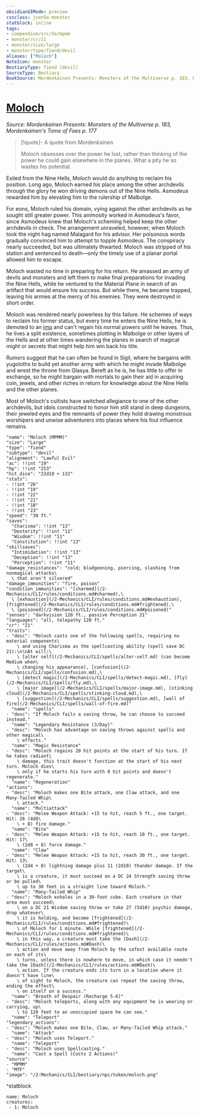 ```yaml
---
obsidianUIMode: preview
cssclass: json5e-monster
statblock: inline
tags:
- compendium/src/5e/mpmm
- monster/cr/21
- monster/size/large
- monster/type/fiend/devil
aliases: ["Moloch"]
NoteIcon: monster
BestiaryType: fiend (devil)
SourceType: Bestiary
BookSource: Mordenkainen Presents: Monsters of the Multiverse p. 183, Mordenkainen's Tome of Foes p. 177
---
```

# [Moloch](2-Mechanics/CLI/bestiary/npc/moloch-mpmm.md)
*Source: Mordenkainen Presents: Monsters of the Multiverse p. 183, Mordenkainen's Tome of Foes p. 177*  

> [!quote]- A quote from Mordenkainen  
> 
> Moloch obsesses over the power he lost, rather than thinking of the power he could gain elsewhere in the planes. What a pity he so wastes his potential.

Exiled from the Nine Hells, Moloch would do anything to reclaim his position. Long ago, Moloch earned his place among the other archdevils through the glory he won driving demons out of the Nine Hells. Asmodeus rewarded him by elevating him to the rulership of Malbolge.

For eons, Moloch ruled his domain, vying against the other archdevils as he sought still greater power. This animosity worked in Asmodeus's favor, since Asmodeus knew that Moloch's scheming helped keep the other archdevils in check. The arrangement unraveled, however, when Moloch took the night hag named Malagard for his advisor. Her poisonous words gradually convinced him to attempt to topple Asmodeus. The conspiracy nearly succeeded, but was ultimately thwarted. Moloch was stripped of his station and sentenced to death—only the timely use of a planar portal allowed him to escape.

Moloch wasted no time in preparing for his return. He amassed an army of devils and monsters and left them to make final preparations for invading the Nine Hells, while he ventured to the Material Plane in search of an artifact that would ensure his success. But while there, he became trapped, leaving his armies at the mercy of his enemies. They were destroyed in short order.

Moloch was rendered nearly powerless by this failure. He schemes of ways to reclaim his former status, but every time he enters the Nine Hells, he is demoted to an [imp](/2-Mechanics/CLI/bestiary/fiend/imp.md) and can't regain his normal powers until he leaves. Thus, he lives a split existence, sometimes plotting in Malbolge or other layers of the Hells and at other times wandering the planes in search of magical might or secrets that might help him win back his title.

Rumors suggest that he can often be found in Sigil, where he bargains with yugoloths to build yet another army with which he might invade Malbolge and wrest the throne from Glasya. Bereft as he is, he has little to offer in exchange, so he might bargain with mortals to gain their aid in acquiring coin, jewels, and other riches in return for knowledge about the Nine Hells and the other planes.

Most of Moloch's cultists have switched allegiance to one of the other archdevils, but idols constructed to honor him still stand in deep dungeons, their jeweled eyes and the remnants of power they hold drawing monstrous worshipers and unwise adventurers into places where his foul influence remains.

```statblock
"name": "Moloch (MPMM)"
"size": "Large"
"type": "fiend"
"subtype": "devil"
"alignment": "Lawful Evil"
"ac": !!int "19"
"hp": !!int "253"
"hit_dice": "22d10 + 132"
"stats":
- !!int "26"
- !!int "19"
- !!int "22"
- !!int "21"
- !!int "18"
- !!int "23"
"speed": "30 ft."
"saves":
  "Charisma": !!int "13"
  "Dexterity": !!int "11"
  "Wisdom": !!int "11"
  "Constitution": !!int "13"
"skillsaves":
  "Intimidation": !!int "13"
  "Deception": !!int "13"
  "Perception": !!int "11"
"damage_resistances": "cold; bludgeoning, piercing, slashing from nonmagical attacks\
  \ that aren't silvered"
"damage_immunities": "fire, poison"
"condition_immunities": "[charmed](/2-Mechanics/CLI/rules/conditions.md#charmed),\
  \ [exhaustion](/2-Mechanics/CLI/rules/conditions.md#exhaustion), [frightened](/2-Mechanics/CLI/rules/conditions.md#frightened),\
  \ [poisoned](/2-Mechanics/CLI/rules/conditions.md#poisoned)"
"senses": "darkvision 120 ft., passive Perception 21"
"languages": "all, telepathy 120 ft."
"cr": "21"
"traits":
- "desc": "Moloch casts one of the following spells, requiring no material components\
    \ and using Charisma as the spellcasting ability (spell save DC 21):\n\nAt will:\
    \ [alter self](/2-Mechanics/CLI/spells/alter-self.md) (can become Medium when\
    \ changing his appearance), [confusion](/2-Mechanics/CLI/spells/confusion.md),\
    \ [detect magic](/2-Mechanics/CLI/spells/detect-magic.md), [fly](/2-Mechanics/CLI/spells/fly.md),\
    \ [major image](/2-Mechanics/CLI/spells/major-image.md), [stinking cloud](/2-Mechanics/CLI/spells/stinking-cloud.md),\
    \ [suggestion](/2-Mechanics/CLI/spells/suggestion.md), [wall of fire](/2-Mechanics/CLI/spells/wall-of-fire.md)"
  "name": "spells"
- "desc": "If Moloch fails a saving throw, he can choose to succeed instead."
  "name": "Legendary Resistance (3/Day)"
- "desc": "Moloch has advantage on saving throws against spells and other magical\
    \ effects."
  "name": "Magic Resistance"
- "desc": "Moloch regains 20 hit points at the start of his turn. If he takes radiant\
    \ damage, this trait doesn't function at the start of his next turn. Moloch dies\
    \ only if he starts his turn with 0 hit points and doesn't regenerate."
  "name": "Regeneration"
"actions":
- "desc": "Moloch makes one Bite attack, one Claw attack, and one Many-Tailed Whip\
    \ attack."
  "name": "Multiattack"
- "desc": "Melee Weapon Attack: +15 to hit, reach 5 ft., one target. Hit: 26 (4d8\
    \ + 8) fire damage."
  "name": "Bite"
- "desc": "Melee Weapon Attack: +15 to hit, reach 10 ft., one target. Hit: 17\
    \ (2d8 + 8) force damage."
  "name": "Claw"
- "desc": "Melee Weapon Attack: +15 to hit, reach 30 ft., one target. Hit: 13\
    \ (2d4 + 8) lightning damage plus 11 (2d10) thunder damage. If the target\
    \ is a creature, it must succeed on a DC 24 Strength saving throw or be pulled\
    \ up to 30 feet in a straight line toward Moloch."
  "name": "Many-Tailed Whip"
- "desc": "Moloch exhales in a 30-foot cube. Each creature in that area must succeed\
    \ on a DC 21 Wisdom saving throw or take 27 (5d10) psychic damage, drop whatever\
    \ it is holding, and become [frightened](/2-Mechanics/CLI/rules/conditions.md#frightened)\
    \ of Moloch for 1 minute. While [frightened](/2-Mechanics/CLI/rules/conditions.md#frightened)\
    \ in this way, a creature must take the [Dash](/2-Mechanics/CLI/rules/actions.md#Dash)\
    \ action and move away from Moloch by the safest available route on each of its\
    \ turns, unless there is nowhere to move, in which case it needn't take the [Dash](/2-Mechanics/CLI/rules/actions.md#Dash)\
    \ action. If the creature ends its turn in a location where it doesn't have line\
    \ of sight to Moloch, the creature can repeat the saving throw, ending the effect\
    \ on itself on a success."
  "name": "Breath of Despair (Recharge 5-6)"
- "desc": "Moloch teleports, along with any equipment he is wearing or carrying, up\
    \ to 120 feet to an unoccupied space he can see."
  "name": "Teleport"
"legendary_actions":
- "desc": "Moloch makes one Bite, Claw, or Many-Tailed Whip attack."
  "name": "Attack"
- "desc": "Moloch uses Teleport."
  "name": "Teleport"
- "desc": "Moloch uses Spellcasting."
  "name": "Cast a Spell (Costs 2 Actions)"
"source":
- "MPMM"
- "MTF"
"image": "/2-Mechanics/CLI/bestiary/npc/token/moloch.png"
```
^statblock

```encounter-table
name: Moloch
creatures:
 - 1: Moloch
```